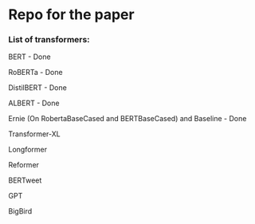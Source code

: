 # Repo for the paper

### List of transformers:

BERT - Done


RoBERTa - Done


DistilBERT - Done


ALBERT - Done


Ernie (On RobertaBaseCased and BERTBaseCased) and Baseline - Done


Transformer-XL


Longformer


Reformer


BERTweet


GPT


BigBird
